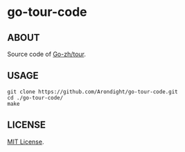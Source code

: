 # go-tour-code

## ABOUT

Source code of [Go-zh/tour](https://github.com/Go-zh/tour.git).

## USAGE

```
git clone https://github.com/Arondight/go-tour-code.git
cd ./go-tour-code/
make
```

## LICENSE

[MIT License](LICENSE).
